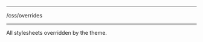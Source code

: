 ******************************************************************************
/css/overrides
******************************************************************************

All stylesheets overridden by the theme.

